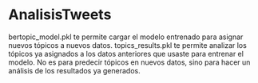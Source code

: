 # AnalisisTweets

bertopic_model.pkl te permite cargar el modelo entrenado para asignar nuevos tópicos a nuevos datos.
topics_results.pkl te permite analizar los tópicos ya asignados a los datos anteriores que usaste para entrenar el modelo. No es para predecir tópicos en nuevos datos, sino para hacer un análisis de los resultados ya generados.

